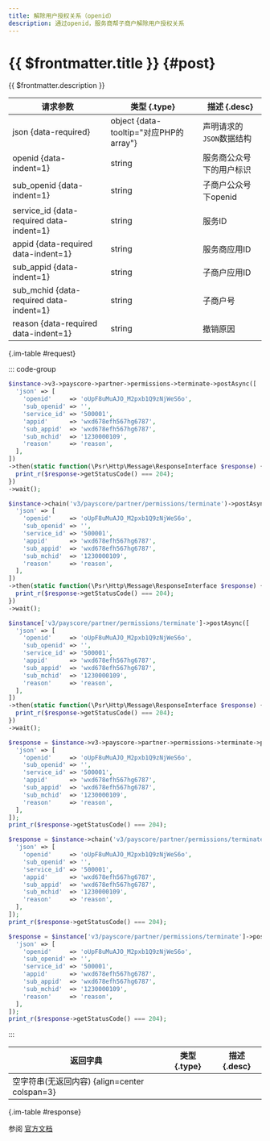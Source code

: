 ```yaml
---
title: 解除用户授权关系（openid）
description: 通过openid，服务商帮子商户解除用户授权关系
---
```


# {{ $frontmatter.title }} {#post}

{{ $frontmatter.description }}

| 请求参数 | 类型 {.type} | 描述 {.desc}
| --- | --- | ---
| json {data-required} | object {data-tooltip="对应PHP的array"} | 声明请求的`JSON`数据结构
| openid {data-indent=1} | string | 服务商公众号下的用户标识
| sub_openid {data-indent=1} | string | 子商户公众号下openid
| service_id {data-required data-indent=1} | string | 服务ID
| appid {data-required data-indent=1} | string | 服务商应用ID
| sub_appid {data-indent=1} | string | 子商户应用ID
| sub_mchid {data-required data-indent=1} | string | 子商户号
| reason {data-required data-indent=1} | string | 撤销原因

{.im-table #request}

::: code-group

```php [异步纯链式]
$instance->v3->payscore->partner->permissions->terminate->postAsync([
  'json' => [
    'openid'     => 'oUpF8uMuAJO_M2pxb1Q9zNjWeS6o',
    'sub_openid' => '',
    'service_id' => '500001',
    'appid'      => 'wxd678efh567hg6787',
    'sub_appid'  => 'wxd678efh567hg6787',
    'sub_mchid'  => '1230000109',
    'reason'     => 'reason',
  ],
])
->then(static function(\Psr\Http\Message\ResponseInterface $response) {
  print_r($response->getStatusCode() === 204);
})
->wait();
```

```php [异步声明式]
$instance->chain('v3/payscore/partner/permissions/terminate')->postAsync([
  'json' => [
    'openid'     => 'oUpF8uMuAJO_M2pxb1Q9zNjWeS6o',
    'sub_openid' => '',
    'service_id' => '500001',
    'appid'      => 'wxd678efh567hg6787',
    'sub_appid'  => 'wxd678efh567hg6787',
    'sub_mchid'  => '1230000109',
    'reason'     => 'reason',
  ],
])
->then(static function(\Psr\Http\Message\ResponseInterface $response) {
  print_r($response->getStatusCode() === 204);
})
->wait();
```

```php [异步属性式]
$instance['v3/payscore/partner/permissions/terminate']->postAsync([
  'json' => [
    'openid'     => 'oUpF8uMuAJO_M2pxb1Q9zNjWeS6o',
    'sub_openid' => '',
    'service_id' => '500001',
    'appid'      => 'wxd678efh567hg6787',
    'sub_appid'  => 'wxd678efh567hg6787',
    'sub_mchid'  => '1230000109',
    'reason'     => 'reason',
  ],
])
->then(static function(\Psr\Http\Message\ResponseInterface $response) {
  print_r($response->getStatusCode() === 204);
})
->wait();
```

```php [同步纯链式]
$response = $instance->v3->payscore->partner->permissions->terminate->post([
  'json' => [
    'openid'     => 'oUpF8uMuAJO_M2pxb1Q9zNjWeS6o',
    'sub_openid' => '',
    'service_id' => '500001',
    'appid'      => 'wxd678efh567hg6787',
    'sub_appid'  => 'wxd678efh567hg6787',
    'sub_mchid'  => '1230000109',
    'reason'     => 'reason',
  ],
]);
print_r($response->getStatusCode() === 204);
```

```php [同步声明式]
$response = $instance->chain('v3/payscore/partner/permissions/terminate')->post([
  'json' => [
    'openid'     => 'oUpF8uMuAJO_M2pxb1Q9zNjWeS6o',
    'sub_openid' => '',
    'service_id' => '500001',
    'appid'      => 'wxd678efh567hg6787',
    'sub_appid'  => 'wxd678efh567hg6787',
    'sub_mchid'  => '1230000109',
    'reason'     => 'reason',
  ],
]);
print_r($response->getStatusCode() === 204);
```

```php [同步属性式]
$response = $instance['v3/payscore/partner/permissions/terminate']->post([
  'json' => [
    'openid'     => 'oUpF8uMuAJO_M2pxb1Q9zNjWeS6o',
    'sub_openid' => '',
    'service_id' => '500001',
    'appid'      => 'wxd678efh567hg6787',
    'sub_appid'  => 'wxd678efh567hg6787',
    'sub_mchid'  => '1230000109',
    'reason'     => 'reason',
  ],
]);
print_r($response->getStatusCode() === 204);
```

:::

| 返回字典 | 类型 {.type} | 描述 {.desc}
| --- | --- | ---
| 空字符串(无返回内容) {align=center colspan=3}

{.im-table #response}

参阅 [官方文档](https://pay.weixin.qq.com/doc/v3/partner/4012461154)
